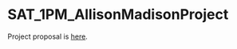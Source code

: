 # SAT_1PM_AllisonMadisonProject

Project proposal is [here](https://docs.google.com/document/d/1KZw8sD3p7LSaFaknGSIRHAO7-YaIzyRsEIdn2OPMB4U/edit).